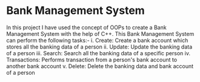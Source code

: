 # Bank Management System

In this project I have used the concept of OOPs to create a Bank Management System with the help of C++.
This Bank Management System can perform the following tasks:-
i.  Create: Create a bank account which stores all the banking data of a person
ii.  Update: Update the banking data of a person
iii.  Search: Search all the banking data of a specific person
iv.  Transactions: Performs transaction from a person's bank account to another bank account
v.  Delete: Delete the banking data and bank account of a person
